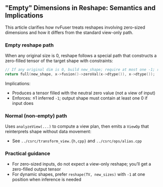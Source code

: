 ## "Empty" Dimensions in Reshape: Semantics and Implications

This article clarifies how nvFuser treats reshapes involving zero-sized dimensions and how it differs from the standard view-only path.

### Empty reshape path

When any original size is 0, reshape follows a special path that constructs a zero-filled tensor of the target shape with constraints:

```70:90:/opt/pytorch/nvfuser/csrc/ops/alias.cpp
// If any original dim is 0, build new_shape; require at most one -1; require an output 0
return full(new_shape, x->fusion()->zeroVal(x->dtype()), x->dtype());
```

Implications:
- Produces a tensor filled with the neutral zero value (not a view of input)
- Enforces: ≤1 inferred `-1`; output shape must contain at least one 0 if input does

### Normal (non-empty) path

Uses `analyzeView(...)` to compute a view plan, then emits a `ViewOp` that reinterprets shape without data movement:
- See `../csrc/transform_view.{h,cpp}` and `../csrc/ops/alias.cpp`

### Practical guidance

- For zero-sized inputs, do not expect a view-only reshape; you’ll get a zero-filled output tensor
- For dynamic shapes, prefer `reshape(TV, new_sizes)` with `-1` at one position when inference is needed


